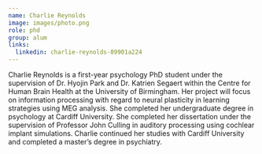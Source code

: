 ```yaml
---
name: Charlie Reynolds
image: images/photo.png
role: phd
group: alum
links:
  linkedin: charlie-reynolds-89901a224
---
```


Charlie Reynolds is a first-year psychology PhD student under the supervision of Dr. Hyojin Park and Dr. Katrien Segaert within the Centre for Human Brain Health at the University of Birmingham. Her project will focus on information processing with regard to neural plasticity in learning strategies using MEG analysis.
She completed her undergraduate degree in psychology at Cardiff University. She completed her dissertation under the supervision of Professor John Culling in auditory processing using cochlear implant simulations. Charlie continued her studies with Cardiff University and completed a master’s degree in psychiatry.
